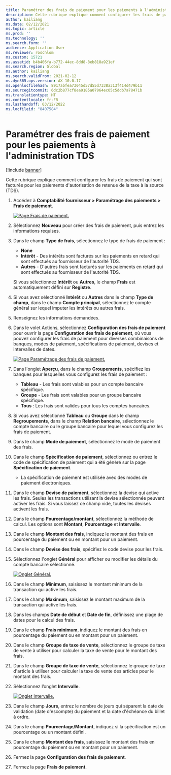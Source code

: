 ```yaml
---
title: Paramétrer des frais de paiement pour les paiements à l'administration TDS
description: Cette rubrique explique comment configurer les frais de paiement qui sont facturés pour les paiements d'autorisation de retenue de la taxe à la source (TDS).
author: kailiang
ms.date: 02/12/2021
ms.topic: article
ms.prod: ''
ms.technology: ''
ms.search.form: ''
audience: Application User
ms.reviewer: roschlom
ms.custom: 15721
ms.assetid: b4b406fa-b772-44ec-8dd8-8eb818a921ef
ms.search.region: Global
ms.author: kailiang
ms.search.validFrom: 2021-02-12
ms.dyn365.ops.version: AX 10.0.17
ms.openlocfilehash: 8917abfea73045d57d55d7338a313f414d479b11
ms.sourcegitcommit: 6dc2b877cf8ea9185a07964ec05c5ddb7a78471b
ms.translationtype: HT
ms.contentlocale: fr-FR
ms.lasthandoff: 03/12/2022
ms.locfileid: "8407584"
---
```

# <a name="set-up-payment-fees-for-tds-authority-payments"></a>Paramétrer des frais de paiement pour les paiements à l'administration TDS

[!include [banner](../includes/banner.md)]

Cette rubrique explique comment configurer les frais de paiement qui sont facturés pour les paiements d'autorisation de retenue de la taxe à la source (TDS).

1. Accédez à **Comptabilité fournisseur \> Paramétrage des paiements \> Frais de paiement**.

    [![Page Frais de paiement.](./media/apac-ind-TDS-28.png)](./media/apac-ind-TDS-28.png)

2. Sélectionnez **Nouveau** pour créer des frais de paiement, puis entrez les informations requises.
3. Dans le champ **Type de frais**, sélectionnez le type de frais de paiement :

    - **None**
    - **Intérêt** - Des intérêts sont facturés sur les paiements en retard qui sont effectués au fournisseur de l'autorité TDS.
    - **Autres** - D'autres frais sont facturés sur les paiements en retard qui sont effectués au fournisseur de l'autorité TDS.

    Si vous sélectionnez **Intérêt** ou **Autres**, le champ **Frais** est automatiquement défini sur **Registre**.

4. Si vous avez sélectionné **Intérêt** ou **Autres** dans le champ **Type de champ**, dans le champ **Compte principal**, sélectionnez le compte général sur lequel imputer les intérêts ou autres frais.
5. Renseignez les informations demandées.
6. Dans le volet Actions, sélectionnez **Configuration des frais de paiement** pour ouvrir la page **Configuration des frais de paiement**, où vous pouvez configurer les frais de paiement pour diverses combinaisons de banques, modes de paiement, spécifications de paiement, devises et intervalles de dates.

    [![Page Paramétrage des frais de paiement.](./media/apac-ind-TDS-21.png)](./media/apac-ind-TDS-21.png)

7. Dans l'onglet **Aperçu**, dans le champ **Groupements**, spécifiez les banques pour lesquelles vous configurez les frais de paiement :

    - **Tableau** - Les frais sont valables pour un compte bancaire spécifique.
    - **Groupe** - Les frais sont valables pour un groupe bancaire spécifique.
    - **Tous** : Les frais sont valides pour tous les comptes bancaires.

8. Si vous avez sélectionné **Tableau** ou **Groupe** dans le champ **Regroupements**, dans le champ **Relation bancaire**, sélectionnez le compte bancaire ou le groupe bancaire pour lequel vous configurez les frais de paiement.
9. Dans le champ **Mode de paiement**, sélectionnez le mode de paiement des frais.
10. Dans le champ **Spécification de paiement**, sélectionnez ou entrez le code de spécification de paiement qui a été généré sur la page **Spécification de paiement**.
    - La spécification de paiement est utilisée avec des modes de paiement électroniques.
12. Dans le champ **Devise de paiement**, sélectionnez la devise qui active les frais. Seules les transactions utilisant la devise sélectionnée peuvent activer les frais. Si vous laissez ce champ vide, toutes les devises activent les frais.
13. Dans le champ **Pourcentage/montant**, sélectionnez la méthode de calcul. Les options sont **Montant**, **Pourcentage** et **Intervalle**.
14. Dans le champ **Montant des frais**, indiquez le montant des frais en pourcentage du paiement ou en montant pour un paiement.
15. Dans le champ **Devise des frais**, spécifiez le code devise pour les frais.
16. Sélectionnez l'onglet **Général** pour afficher ou modifier les détails du compte bancaire sélectionné.

    [![Onglet Général.](./media/apac-ind-TDS-22.png)](./media/apac-ind-TDS-22.png)

16. Dans le champ **Minimum**, saisissez le montant minimum de la transaction qui active les frais.
17. Dans le champ **Maximum**, saisissez le montant maximum de la transaction qui active les frais.
18. Dans les champs **Date de début** et **Date de fin**, définissez une plage de dates pour le calcul des frais.
19. Dans le champ **Frais minimum**, indiquez le montant des frais en pourcentage du paiement ou en montant pour un paiement.
20. Dans le champ **Groupe de taxe de vente**, sélectionnez le groupe de taxe de vente à utiliser pour calculer la taxe de vente pour le montant des frais.
21. Dans le champ **Groupe de taxe de vente**, sélectionnez le groupe de taxe d'article à utiliser pour calculer la taxe de vente des articles pour le montant des frais.
22. Sélectionnez l’onglet **Intervalle**. 

    [![Onglet Intervalle.](./media/apac-ind-TDS-23.png)](./media/apac-ind-TDS-23.png)

23. Dans le champ **Jours**, entrez le nombre de jours qui séparent la date de validation (date d'escompte) du paiement et la date d'échéance du billet à ordre.
24. Dans le champ **Pourcentage/Montant**, indiquez si la spécification est un pourcentage ou un montant défini.
25. Dans le champ **Montant des frais**, saisissez le montant des frais en pourcentage du paiement ou en montant pour un paiement.
26. Fermez la page **Configuration des frais de paiement**.
27. Fermez la page **Frais de paiement**.
